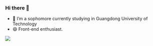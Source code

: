 

### Hi there 👋

- 🔭 I’m a sophomore currently studying in Guangdong University of Technology
- 😄 Front-end enthusiast.

<a href="https://github.com/anuraghazra/github-readme-stats">
  <img align="center" src="https://github-readme-stats.vercel.app/api?username=mannqo&show_icons=true&theme=radical" />
</a>
